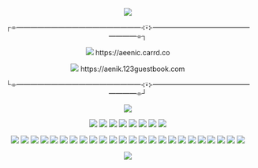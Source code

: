 <p align="center">
<img src="https://64.media.tumblr.com/05430d732ce5f2d785a0486a045d6de1/8d9c8026d5c4d00d-dd/s2048x3072/7eb30de9b907f2bbe6920b811d7c23b500608c2f.pnj">

<p align="center">
┌⌯━━━━━━━━━━━━━━━━━━⊰⍣⊱━━━━━━━━━━━━━━━━━━⌯┐
<p align="center">
<img src="https://pixelsafari.neocities.org/favicon/animals/bird/bat6.gif"> https://aeenic.carrd.co
  <p align="center">
 <img src="https://pixelsafari.neocities.org/favicon/animals/bird/bat6.gif"> https://aenik.123guestbook.com
     <p align="center">
└⌯━━━━━━━━━━━━━━━━━━⊰⍣⊱━━━━━━━━━━━━━━━━━━⌯┘

<p align="center">
<img src="https://static.thenounproject.com/png/4253430-200.png">



<p align="center">


<img src="https://pixelsafari.neocities.org/stamps/more/dog.gif">
  <img src="https://gifcity.carrd.co/assets/images/gallery232/8c7c3c9f.png?v=26dffab5">
<img src="https://pixelsafari.neocities.org/stamps/hypno.gif">
  <img src="https://gifcity.carrd.co/assets/images/gallery236/3e15b6da.png?v=26dffab5">
<img src="https://gifcity.carrd.co/assets/images/gallery55/e45f5cec.png?v=26dffab5">
  <img src="https://gifcity.carrd.co/assets/images/gallery236/6b80a06b.gif?v=26dffab5">
  <img src="https://gifcity.carrd.co/assets/images/gallery61/b683d51c.gif?v=26dffab5">
<img src="https://gifcity.carrd.co/assets/images/gallery247/e3aa317d.png?v=26dffab5">


<p align="center">
<img src="https://gifcity.carrd.co/assets/images/gallery93/171c273c.gif?v=26dffab5"> 
<img src="https://gifcity.carrd.co/assets/images/gallery93/986693eb.png?v=26dffab5"> 
<img src="https://gifcity.carrd.co/assets/images/gallery171/c2853efd.gif?v=26dffab5"> 
<img src="https://gifcity.carrd.co/assets/images/gallery18/16cb0ff8.png?v=26dffab5"> 
<img src="https://gifcity.carrd.co/assets/images/gallery18/e87e8a26.gif?v=26dffab5">
<img src="https://gifcity.carrd.co/assets/images/gallery171/4f6012a2.gif?v=26dffab5"> 
<img src="https://gifcity.carrd.co/assets/images/gallery14/77e19876.gif?v=26dffab5"> 
<img src="https://gifcity.carrd.co/assets/images/gallery17/77216d48.gif?v=26dffab5"> 
<img src="https://gifcity.carrd.co/assets/images/gallery18/8a101d2a.gif?v=26dffab5">
<img src="https://gifcity.carrd.co/assets/images/gallery187/c19700c4.gif?v=26dffab5">
<img src="https://gifcity.carrd.co/assets/images/gallery23/a8f5239b.gif?v=26dffab5">
<img src="https://gifcity.carrd.co/assets/images/gallery172/5c5977ac.gif?v=26dffab5">
<img src="https://gifcity.carrd.co/assets/images/gallery23/61864536.gif?v=26dffab5">
<img src="https://gifcity.carrd.co/assets/images/gallery25/57cfc9d0.png?v=26dffab5">
<img src="https://pixelsafari.neocities.org/blinkies/gothgirl.gif">
<img src="https://pixelsafari.neocities.org/blinkies/media/mcr2.gif">
<img src="https://pixelsafari.neocities.org/blinkies/vampirwonthurtyou.gif">
<img src="https://pixelsafari.neocities.org/blinkies/media/imemyself.gif">
<img src="https://pixelsafari.neocities.org/blinkies/media/oingoboingo.gif">
<img src="https://pixelsafari.neocities.org/blinkies/animal/catmeow.gif">
<img src="https://pixelsafari.neocities.org/blinkies/animal/batmoon.gif">
<img src="https://media.discordapp.net/attachments/872217789589504031/1189359048005521418/tumblr_a7ef2ed1bf59691154dd3447022df685_d519ca71_250.gif?ex=65de796e&is=65cc046e&hm=268002d26eacf511d417b565dd2288b046c4fa59481077e0450ff1cafb6171ca&=&width=182&height=30">
<img src="https://i7.glitter-graphics.org/pub/380/380957zusac570k8.gif">
<img src="https://pixelsafari.neocities.org/blinkies/no.gif">

    
<p align="center">
<img src="https://64.media.tumblr.com/05430d732ce5f2d785a0486a045d6de1/8d9c8026d5c4d00d-dd/s2048x3072/7eb30de9b907f2bbe6920b811d7c23b500608c2f.pnj">
<p align="center">


